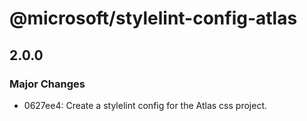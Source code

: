 # @microsoft/stylelint-config-atlas

## 2.0.0
### Major Changes

- 0627ee4: Create a stylelint config for the Atlas css project.
